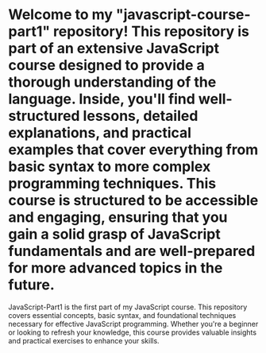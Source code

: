 # Welcome to my "javascript-course-part1" repository! This repository is part of an extensive JavaScript course designed to provide a thorough understanding of the language. Inside, you'll find well-structured lessons, detailed explanations, and practical examples that cover everything from basic syntax to more complex programming techniques. This course is structured to be accessible and engaging, ensuring that you gain a solid grasp of JavaScript fundamentals and are well-prepared for more advanced topics in the future. 

JavaScript-Part1 is the first part of my JavaScript course. This repository covers essential concepts, basic syntax, and foundational techniques necessary for effective JavaScript programming. Whether you're a beginner or looking to refresh your knowledge, this course provides valuable insights and practical exercises to enhance your skills.
